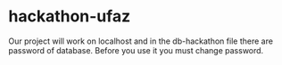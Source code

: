 # hackathon-ufaz

Our project will work on localhost and in the db-hackathon file there are password of database. Before you use it you must change password.
